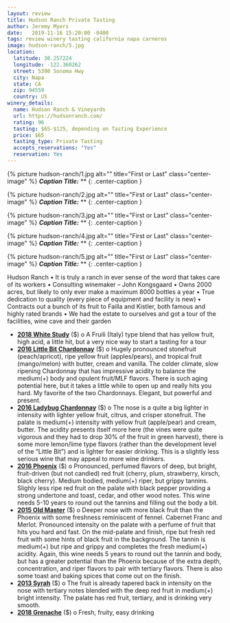```yaml
---
layout: review
title: Hudson Ranch Private Tasting
author: Jeremy Myers
date:   2019-11-16 15:20:00 -0400
tags: review winery tasting california napa carneros
image: hudson-ranch/5.jpg
location:
  latitude: 38.257224
  longitude: -122.360262
  street: 5398 Sonoma Hwy
  city: Napa
  state: CA
  zip: 94559
  country: US
winery_details:
  name: Hudson Ranch & Vineyards
  url: https://hudsonranch.com/
  rating: 96
  tasting: $65-$125, depending on Tasting Experience
  price: $65
  tasting_type: Private Tasting
  accepts_reservations: "Yes"
  reservation: Yes
---
```

{% picture hudson-ranch/1.jpg alt="" title="First or Last" class="center-image" %}
***Caption Title:*** **
{: .center-caption }

{% picture hudson-ranch/2.jpg alt="" title="First or Last" class="center-image" %}
***Caption Title:*** **
{: .center-caption }

{% picture hudson-ranch/3.jpg alt="" title="First or Last" class="center-image" %}
***Caption Title:*** **
{: .center-caption }

{% picture hudson-ranch/4.jpg alt="" title="First or Last" class="center-image" %}
***Caption Title:*** **
{: .center-caption }

{% picture hudson-ranch/5.jpg alt="" title="First or Last" class="center-image" %}
***Caption Title:*** **
{: .center-caption }

Hudson Ranch
•	It is truly a ranch in ever sense of the word that takes care of its workers
•	Consulting winemaker – John Kongsgaard
•	Owns 2000 acres, but likely to only ever make a maximum 8000 bottles a year
•	True dedication to quality (every piece of equipment and facility is new)
•	Contracts out a bunch of its fruit to Failla and Kistler, both famous and highly rated brands
•	We had the estate to ourselves and got a tour of the facilities, wine cave and their garden


* [**2018 White Study**]() ($)
o	A Fruili (Italy) type blend that has yellow fruit, high acid, a little hit, but a very nice way to start a tasting for a tour
* [**2016 Little Bit Chardonnay**]() ($)
o	Hugely pronounced stonefruit (peach/apricot), ripe yellow fruit (apples/pears), and tropical fruit (mango/melon) with butter, cream and vanilla.  The colder climate, slow ripening Chardonnay that has impressive acidity to balance the medium(+) body and opulent fruit/MLF flavors.  There is such aging potential here, but it takes a little while to open up and really hits you hard.  My favorite of the two Chardonnays.  Elegant, but powerful and present.
* [**2016 Ladybug Chardonnay**]() ($)
o	The nose is a quite a big lighter in intensity with lighter yellow fruit, citrus, and crisper stonefruit.  The palate is medium(+) intensity with yellow fruit (apple/pear) and cream, butter.  The acidity presents itself more here (the vines were quite vigorous and they had to drop 30% of the fruit in green harvest), there is some more lemon/lime type flavors (rather than the development level of the “Little Bit”) and is lighter for easier drinking.  This is a slightly less serious wine that may appeal to more wine drinkers.
* [**2016 Phoenix**]() ($)
o	Pronounced, perfumed flavors of deep, but bright, fruit-driven (but not candied) red fruit (cherry, plum, strawberry, kirsch, black cherry).  Medium bodied, medium(+) riper, but grippy tannins.  Slighly less ripe red fruit on the palate with black pepper providing a strong undertone and toast, cedar, and other wood notes.  This wine needs 5-10 years to round out the tannins and filling out the body a bit.
* [**2015 Old Master**]() ($)
o	Deeper nose with more black fruit than the Phoenix with some freshness reminiscent of fennel.  Cabernet Franc and Merlot.  Pronounced intensity on the palate with a perfume of fruit that hits you hard and fast.  On the mid-palate and finish, ripe but fresh red fruit with some hints of black fruit in the background.  The tannin is medium(+) but ripe and grippy and completes the fresh medium(+) acidity.  Again, this wine needs 5 years to round out the tannin and body, but has a greater potential than the Phoenix because of the extra depth, concentration, and riper flavors to pair with tertiary flavors.  There is also some toast and baking spices that come out on the finish.
* [**2013 Syrah**]() ($)
o	The fruit is already tapered back in intensity on the nose with tertiary notes blended with the deep red fruit in medium(+) bright intensity.  The palate has red fruit, tertiary, and is drinking very smooth.
* [**2018 Grenache**]() ($)
o	Fresh, fruity, easy drinking
